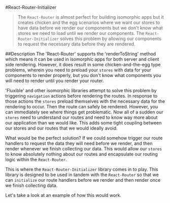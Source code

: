 #React-Router-Initializer
>The `React-Router` is almost perfect for building isomorphic apps but it creates chicken and the egg scenarios where we want our stores to have data before we render our components but we don't know what stores we need to load until we render our components. The `React-Router-Initializer` solves this problem by allowing our components to request the necessary data before they are rendered.

##Description
The 'React-Router' supports the 'renderToString' method which means it can be used in isomorphic apps for both server and client side rendering. However, it does result in some chicken-and-the-egg type problems, wherein you need to preload your `stores` with data for your components to render properly, but you don't know what components you will need to render until you render your router.

'Fluxible' and other isomorphic libraries attempt to solve this problem by triggering `navigation` actions before rendering the routes. In response to those actions the `stores` preload themselves with the necessary data for the rendering to occur. Then the route can safely be rendered. However, you can immediately see where things get problematic. Now all of a sudden our `stores` need to understand our routes and need to know way more about our application than we would like. This adds some tight coupling between our stores and our routes that we would ideally avoid.

What would be the perfect solution? If we could somehow trigger our route handlers to request the data they will need before we render, and then render whenever we finish collecting our data. This would allow our `stores` to know absolutely nothing about our routes and encapsulate our routing logic within the `React-Router`.

This is where the `React-Router-Initializer` library comes in to play. This library is designed to be used in tandem with the `React-Router` so that we can `initialize` our route handlers before we render and then render once we finish collecting data.

Let's take a look at an example of how this would work.

